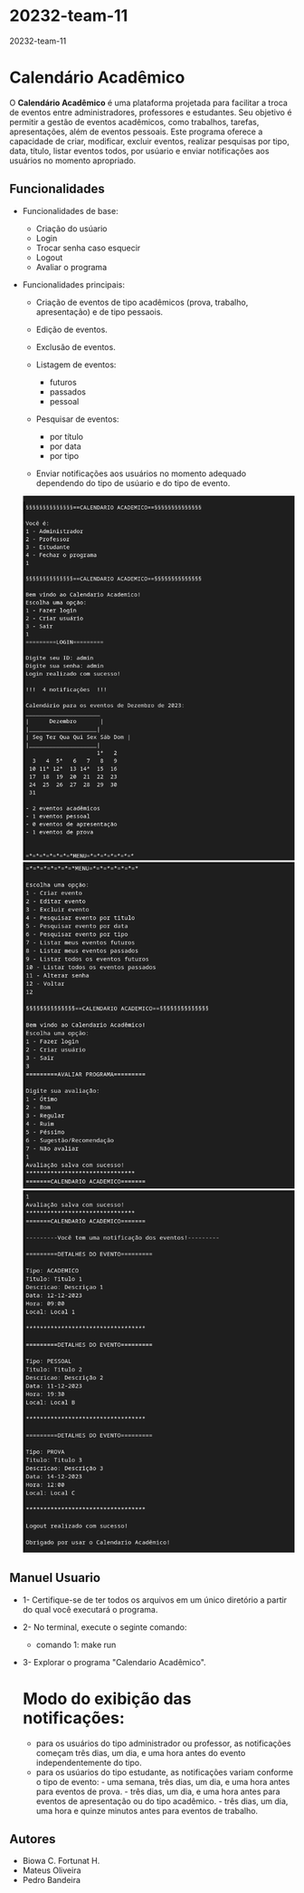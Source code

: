 # 20232-team-11
20232-team-11

# Calendário Acadêmico

O **Calendário Acadêmico** é uma plataforma projetada para facilitar a troca de eventos entre administradores, professores e estudantes. Seu objetivo é permitir a gestão de eventos acadêmicos, como trabalhos, tarefas, apresentações, além de eventos pessoais. Este programa oferece a capacidade de criar, modificar, excluir eventos, realizar pesquisas por tipo, data, título, listar eventos todos, por usúario e enviar notificações aos usuários no momento apropriado.

## Funcionalidades
   * Funcionalidades de base:
     - Criação do usúario
     - Login
     - Trocar senha caso esquecir
     - Logout
     - Avaliar o programa

   * Funcionalidades principais:
     - Criação de eventos de tipo acadêmicos (prova, trabalho, apresentação) e de tipo pessaois.
     - Edição de eventos.
     - Exclusão de eventos.
     - Listagem de eventos:
        * futuros
        * passados
        * pessoal

     - Pesquisar de eventos:
        * por título
        * por data
        * por tipo

     - Enviar notificações aos usuários no momento adequado dependendo do tipo de usúario e do tipo de evento.

     ![Alt text](Interface-1.png)
     ![Alt text](Interface-2.png)
     ![Alt text](Interface-3.png)


## Manuel Usuario
 * 1- Certifique-se de ter todos os arquivos em um único diretório a partir do qual você executará o programa.
 * 2- No terminal, execute o seginte comando:
      - comando 1: make run
 * 3- Explorar o programa "Calendario Acadêmico".
   
    # Modo do exibição das notificações:
      * para os usuários do tipo administrador ou professor, as notificações começam três dias, um dia, e uma hora antes do evento independentemente do tipo.
      * para os usúarios do tipo estudante, as notificações variam conforme o tipo de evento:
            - uma semana, três dias, um dia, e uma hora antes para eventos de prova.
            - três dias, um dia, e uma hora antes para eventos de apresentação ou do tipo acadêmico.
            - três dias, um dia, uma hora e quinze minutos antes para eventos de trabalho.


## Autores
 * Biowa C. Fortunat H.
 * Mateus Oliveira
 * Pedro Bandeira

#####